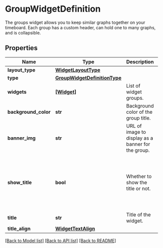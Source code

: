 # GroupWidgetDefinition

The groups widget allows you to keep similar graphs together on your timeboard. Each group has a custom header, can hold one to many graphs, and is collapsible.

## Properties

| Name                 | Type                                                          | Description                                        | Notes                                                               |
| -------------------- | ------------------------------------------------------------- | -------------------------------------------------- | ------------------------------------------------------------------- |
| **layout_type**      | [**WidgetLayoutType**](WidgetLayoutType.md)                   |                                                    |
| **type**             | [**GroupWidgetDefinitionType**](GroupWidgetDefinitionType.md) |                                                    |
| **widgets**          | [**[Widget]**](Widget.md)                                     | List of widget groups.                             |
| **background_color** | **str**                                                       | Background color of the group title.               | [optional]                                                          |
| **banner_img**       | **str**                                                       | URL of image to display as a banner for the group. | [optional]                                                          |
| **show_title**       | **bool**                                                      | Whether to show the title or not.                  | [optional] if omitted the server will use the default value of True |
| **title**            | **str**                                                       | Title of the widget.                               | [optional]                                                          |
| **title_align**      | [**WidgetTextAlign**](WidgetTextAlign.md)                     |                                                    | [optional]                                                          |

[[Back to Model list]](README.md#documentation-for-models) [[Back to API list]](README.md#documentation-for-api-endpoints) [[Back to README]](README.md)
